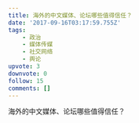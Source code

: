 ```yaml
---
title: 海外的中文媒体、论坛哪些值得信任？
date: '2017-09-16T03:17:59.755Z'
tags:
    - 政治
    - 媒体传媒
    - 社交网络
    - 舆论
upvote: 3
downvote: 0
follow: 15
comments: []
---
```


海外的中文媒体、论坛哪些值得信任？
